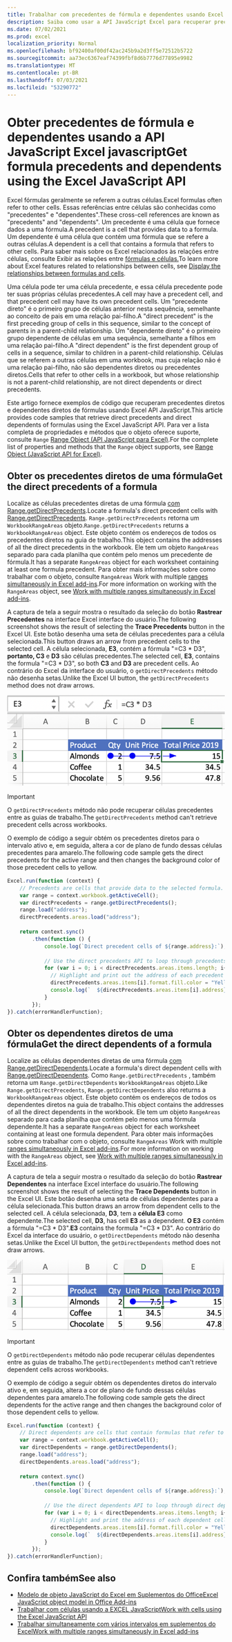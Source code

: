 ```yaml
---
title: Trabalhar com precedentes de fórmula e dependentes usando Excel API JavaScript
description: Saiba como usar a API JavaScript Excel para recuperar precedentes e dependentes da fórmula.
ms.date: 07/02/2021
ms.prod: excel
localization_priority: Normal
ms.openlocfilehash: bf92400af00df42ac245b9a2d3ff5e72512b5722
ms.sourcegitcommit: aa73ec6367eaf74399fbf8d6b7776d77895e9982
ms.translationtype: MT
ms.contentlocale: pt-BR
ms.lasthandoff: 07/03/2021
ms.locfileid: "53290772"
---
```

# <a name="get-formula-precedents-and-dependents-using-the-excel-javascript-api"></a><span data-ttu-id="9e1fc-103">Obter precedentes de fórmula e dependentes usando a API JavaScript Excel javascript</span><span class="sxs-lookup"><span data-stu-id="9e1fc-103">Get formula precedents and dependents using the Excel JavaScript API</span></span>

<span data-ttu-id="9e1fc-104">Excel fórmulas geralmente se referem a outras células.</span><span class="sxs-lookup"><span data-stu-id="9e1fc-104">Excel formulas often refer to other cells.</span></span> <span data-ttu-id="9e1fc-105">Essas referências entre células são conhecidas como "precedentes" e "dependentes".</span><span class="sxs-lookup"><span data-stu-id="9e1fc-105">These cross-cell references are known as "precedents" and "dependents".</span></span> <span data-ttu-id="9e1fc-106">Um precedente é uma célula que fornece dados a uma fórmula.</span><span class="sxs-lookup"><span data-stu-id="9e1fc-106">A precedent is a cell that provides data to a formula.</span></span> <span data-ttu-id="9e1fc-107">Um dependente é uma célula que contém uma fórmula que se refere a outras células.</span><span class="sxs-lookup"><span data-stu-id="9e1fc-107">A dependent is a cell that contains a formula that refers to other cells.</span></span> <span data-ttu-id="9e1fc-108">Para saber mais sobre os Excel relacionados às relações entre células, consulte Exibir as relações entre [fórmulas e células.](https://support.microsoft.com/office/display-the-relationships-between-formulas-and-cells-a59bef2b-3701-46bf-8ff1-d3518771d507)</span><span class="sxs-lookup"><span data-stu-id="9e1fc-108">To learn more about Excel features related to relationships between cells, see [Display the relationships between formulas and cells](https://support.microsoft.com/office/display-the-relationships-between-formulas-and-cells-a59bef2b-3701-46bf-8ff1-d3518771d507).</span></span>

<span data-ttu-id="9e1fc-109">Uma célula pode ter uma célula precedente, e essa célula precedente pode ter suas próprias células precedentes.</span><span class="sxs-lookup"><span data-stu-id="9e1fc-109">A cell may have a precedent cell, and that precedent cell may have its own precedent cells.</span></span> <span data-ttu-id="9e1fc-110">Um "precedente direto" é o primeiro grupo de células anterior nesta sequência, semelhante ao conceito de pais em uma relação pai-filho.</span><span class="sxs-lookup"><span data-stu-id="9e1fc-110">A "direct precedent" is the first preceding group of cells in this sequence, similar to the concept of parents in a parent-child relationship.</span></span> <span data-ttu-id="9e1fc-111">Um "dependente direto" é o primeiro grupo dependente de células em uma sequência, semelhante a filhos em uma relação pai-filho.</span><span class="sxs-lookup"><span data-stu-id="9e1fc-111">A "direct dependent" is the first dependent group of cells in a sequence, similar to children in a parent-child relationship.</span></span> <span data-ttu-id="9e1fc-112">Células que se referem a outras células em uma workbook, mas cuja relação não é uma relação pai-filho, não são dependentes diretos ou precedentes diretos.</span><span class="sxs-lookup"><span data-stu-id="9e1fc-112">Cells that refer to other cells in a workbook, but whose relationship is not a parent-child relationship, are not direct dependents or direct precedents.</span></span>

<span data-ttu-id="9e1fc-113">Este artigo fornece exemplos de código que recuperam precedentes diretos e dependentes diretos de fórmulas usando Excel API JavaScript.</span><span class="sxs-lookup"><span data-stu-id="9e1fc-113">This article provides code samples that retrieve direct precedents and direct dependents of formulas using the Excel JavaScript API.</span></span> <span data-ttu-id="9e1fc-114">Para ver a lista completa de propriedades e métodos que o objeto oferece suporte, consulte `Range` [Range Object (API JavaScript para Excel)](/javascript/api/excel/excel.range).</span><span class="sxs-lookup"><span data-stu-id="9e1fc-114">For the complete list of properties and methods that the `Range` object supports, see [Range Object (JavaScript API for Excel)](/javascript/api/excel/excel.range).</span></span>

## <a name="get-the-direct-precedents-of-a-formula"></a><span data-ttu-id="9e1fc-115">Obter os precedentes diretos de uma fórmula</span><span class="sxs-lookup"><span data-stu-id="9e1fc-115">Get the direct precedents of a formula</span></span>

<span data-ttu-id="9e1fc-116">Localize as células precedentes diretas de uma fórmula [com Range.getDirectPrecedents](/javascript/api/excel/excel.range#getdirectprecedents--).</span><span class="sxs-lookup"><span data-stu-id="9e1fc-116">Locate a formula's direct precedent cells with [Range.getDirectPrecedents](/javascript/api/excel/excel.range#getdirectprecedents--).</span></span> <span data-ttu-id="9e1fc-117">`Range.getDirectPrecedents` retorna um `WorkbookRangeAreas` objeto.</span><span class="sxs-lookup"><span data-stu-id="9e1fc-117">`Range.getDirectPrecedents` returns a `WorkbookRangeAreas` object.</span></span> <span data-ttu-id="9e1fc-118">Este objeto contém os endereços de todos os precedentes diretos na guia de trabalho.</span><span class="sxs-lookup"><span data-stu-id="9e1fc-118">This object contains the addresses of all the direct precedents in the workbook.</span></span> <span data-ttu-id="9e1fc-119">Ele tem um objeto `RangeAreas` separado para cada planilha que contém pelo menos um precedente de fórmula.</span><span class="sxs-lookup"><span data-stu-id="9e1fc-119">It has a separate `RangeAreas` object for each worksheet containing at least one formula precedent.</span></span> <span data-ttu-id="9e1fc-120">Para obter mais informações sobre como trabalhar com o objeto, consulte `RangeAreas` Work with multiple [ranges simultaneously in Excel add-ins](excel-add-ins-multiple-ranges.md).</span><span class="sxs-lookup"><span data-stu-id="9e1fc-120">For more information on working with the `RangeAreas` object, see [Work with multiple ranges simultaneously in Excel add-ins](excel-add-ins-multiple-ranges.md).</span></span>

<span data-ttu-id="9e1fc-121">A captura de tela a seguir mostra o resultado da seleção do botão **Rastrear Precedentes** na interface Excel interface do usuário.</span><span class="sxs-lookup"><span data-stu-id="9e1fc-121">The following screenshot shows the result of selecting the **Trace Precedents** button in the Excel UI.</span></span> <span data-ttu-id="9e1fc-122">Este botão desenha uma seta de células precedentes para a célula selecionada.</span><span class="sxs-lookup"><span data-stu-id="9e1fc-122">This button draws an arrow from precedent cells to the selected cell.</span></span> <span data-ttu-id="9e1fc-123">A célula selecionada, **E3**, contém a fórmula "=C3 \* D3", **portanto, C3** e **D3** são células precedentes.</span><span class="sxs-lookup"><span data-stu-id="9e1fc-123">The selected cell, **E3**, contains the formula "=C3 \* D3", so both **C3** and **D3** are precedent cells.</span></span> <span data-ttu-id="9e1fc-124">Ao contrário do Excel da interface do usuário, o `getDirectPrecedents` método não desenha setas.</span><span class="sxs-lookup"><span data-stu-id="9e1fc-124">Unlike the Excel UI button, the `getDirectPrecedents` method does not draw arrows.</span></span>

![Seta rastreando células precedentes na interface Excel interface do usuário.](../images/excel-ranges-trace-precedents.png)

> [!IMPORTANT]
> <span data-ttu-id="9e1fc-126">O `getDirectPrecedents` método não pode recuperar células precedentes entre as guias de trabalho.</span><span class="sxs-lookup"><span data-stu-id="9e1fc-126">The `getDirectPrecedents` method can't retrieve precedent cells across workbooks.</span></span>

<span data-ttu-id="9e1fc-127">O exemplo de código a seguir obtém os precedentes diretos para o intervalo ativo e, em seguida, altera a cor de plano de fundo dessas células precedentes para amarelo.</span><span class="sxs-lookup"><span data-stu-id="9e1fc-127">The following code sample gets the direct precedents for the active range and then changes the background color of those precedent cells to yellow.</span></span>

```js
Excel.run(function (context) {
    // Precedents are cells that provide data to the selected formula.
    var range = context.workbook.getActiveCell();
    var directPrecedents = range.getDirectPrecedents();
    range.load("address");
    directPrecedents.areas.load("address");
    
    return context.sync()
        .then(function () {
            console.log(`Direct precedent cells of ${range.address}:`);

            // Use the direct precedents API to loop through precedents of the active cell.
            for (var i = 0; i < directPrecedents.areas.items.length; i++) {
              // Highlight and print out the address of each precedent cell.
              directPrecedents.areas.items[i].format.fill.color = "Yellow";
              console.log(`  ${directPrecedents.areas.items[i].address}`);
            }
        });
}).catch(errorHandlerFunction);
```

## <a name="get-the-direct-dependents-of-a-formula"></a><span data-ttu-id="9e1fc-128">Obter os dependentes diretos de uma fórmula</span><span class="sxs-lookup"><span data-stu-id="9e1fc-128">Get the direct dependents of a formula</span></span>

<span data-ttu-id="9e1fc-129">Localize as células dependentes diretas de uma fórmula [com Range.getDirectDependents](/javascript/api/excel/excel.range#getDirectDependents__).</span><span class="sxs-lookup"><span data-stu-id="9e1fc-129">Locate a formula's direct dependent cells with [Range.getDirectDependents](/javascript/api/excel/excel.range#getDirectDependents__).</span></span> <span data-ttu-id="9e1fc-130">Como `Range.getDirectPrecedents` , também retorna um `Range.getDirectDependents` `WorkbookRangeAreas` objeto.</span><span class="sxs-lookup"><span data-stu-id="9e1fc-130">Like `Range.getDirectPrecedents`, `Range.getDirectDependents` also returns a `WorkbookRangeAreas` object.</span></span> <span data-ttu-id="9e1fc-131">Este objeto contém os endereços de todos os dependentes diretos na guia de trabalho.</span><span class="sxs-lookup"><span data-stu-id="9e1fc-131">This object contains the addresses of all the direct dependents in the workbook.</span></span> <span data-ttu-id="9e1fc-132">Ele tem um objeto `RangeAreas` separado para cada planilha que contém pelo menos uma fórmula dependente.</span><span class="sxs-lookup"><span data-stu-id="9e1fc-132">It has a separate `RangeAreas` object for each worksheet containing at least one formula dependent.</span></span> <span data-ttu-id="9e1fc-133">Para obter mais informações sobre como trabalhar com o objeto, consulte `RangeAreas` Work with multiple [ranges simultaneously in Excel add-ins](excel-add-ins-multiple-ranges.md).</span><span class="sxs-lookup"><span data-stu-id="9e1fc-133">For more information on working with the `RangeAreas` object, see [Work with multiple ranges simultaneously in Excel add-ins](excel-add-ins-multiple-ranges.md).</span></span>

<span data-ttu-id="9e1fc-134">A captura de tela a seguir mostra o resultado da seleção do botão **Rastrear Dependentes** na interface Excel interface do usuário.</span><span class="sxs-lookup"><span data-stu-id="9e1fc-134">The following screenshot shows the result of selecting the **Trace Dependents** button in the Excel UI.</span></span> <span data-ttu-id="9e1fc-135">Este botão desenha uma seta de células dependentes para a célula selecionada.</span><span class="sxs-lookup"><span data-stu-id="9e1fc-135">This button draws an arrow from dependent cells to the selected cell.</span></span> <span data-ttu-id="9e1fc-136">A célula selecionada, **D3**, tem a **célula E3** como dependente.</span><span class="sxs-lookup"><span data-stu-id="9e1fc-136">The selected cell, **D3**, has cell **E3** as a dependent.</span></span> <span data-ttu-id="9e1fc-137">**O E3** contém a fórmula "=C3 \* D3".</span><span class="sxs-lookup"><span data-stu-id="9e1fc-137">**E3** contains the formula "=C3 \* D3".</span></span> <span data-ttu-id="9e1fc-138">Ao contrário do Excel da interface do usuário, o `getDirectDependents` método não desenha setas.</span><span class="sxs-lookup"><span data-stu-id="9e1fc-138">Unlike the Excel UI button, the `getDirectDependents` method does not draw arrows.</span></span>

![Células dependentes de rastreamento de seta na interface Excel interface do usuário.](../images/excel-ranges-trace-dependents.png)

> [!IMPORTANT]
> <span data-ttu-id="9e1fc-140">O `getDirectDependents` método não pode recuperar células dependentes entre as guias de trabalho.</span><span class="sxs-lookup"><span data-stu-id="9e1fc-140">The `getDirectDependents` method can't retrieve dependent cells across workbooks.</span></span>

<span data-ttu-id="9e1fc-141">O exemplo de código a seguir obtém os dependentes diretos do intervalo ativo e, em seguida, altera a cor de plano de fundo dessas células dependentes para amarelo.</span><span class="sxs-lookup"><span data-stu-id="9e1fc-141">The following code sample gets the direct dependents for the active range and then changes the background color of those dependent cells to yellow.</span></span>

```js
Excel.run(function (context) {
    // Direct dependents are cells that contain formulas that refer to other cells.
    var range = context.workbook.getActiveCell();
    var directDependents = range.getDirectDependents();
    range.load("address");
    directDependents.areas.load("address");
    
    return context.sync()
        .then(function () {
            console.log(`Direct dependent cells of ${range.address}:`);
    
            // Use the direct dependents API to loop through direct dependents of the active cell.
            for (var i = 0; i < directDependents.areas.items.length; i++) {
              // Highlight and print the address of each dependent cell.
              directDependents.areas.items[i].format.fill.color = "Yellow";
              console.log(`  ${directDependents.areas.items[i].address}`);
            }
        });
}).catch(errorHandlerFunction);
```

## <a name="see-also"></a><span data-ttu-id="9e1fc-142">Confira também</span><span class="sxs-lookup"><span data-stu-id="9e1fc-142">See also</span></span>

- [<span data-ttu-id="9e1fc-143">Modelo de objeto JavaScript do Excel em Suplementos do Office</span><span class="sxs-lookup"><span data-stu-id="9e1fc-143">Excel JavaScript object model in Office Add-ins</span></span>](excel-add-ins-core-concepts.md)
- [<span data-ttu-id="9e1fc-144">Trabalhar com células usando a EXCEL JavaScript</span><span class="sxs-lookup"><span data-stu-id="9e1fc-144">Work with cells using the Excel JavaScript API</span></span>](excel-add-ins-cells.md)
- [<span data-ttu-id="9e1fc-145">Trabalhar simultaneamente com vários intervalos em suplementos do Excel</span><span class="sxs-lookup"><span data-stu-id="9e1fc-145">Work with multiple ranges simultaneously in Excel add-ins</span></span>](excel-add-ins-multiple-ranges.md)
